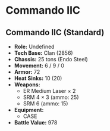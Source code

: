 # Commando IIC
## Commando IIC (Standard)
- **Role:** Undefined
- **Tech Base:** Clan (2856)
- **Chassis:** 25 tons (Endo Steel)
- **Movement:** 6 / 9 / 0
- **Armor:** 72
- **Heat Sinks:** 10 (20)
- **Weapons:**
  - ER Medium Laser × 2
  - SRM 4 × 3 (ammo: 25)
  - SRM 6 (ammo: 15)
- **Equipment:**
  - CASE
- **Battle Value:** 978

